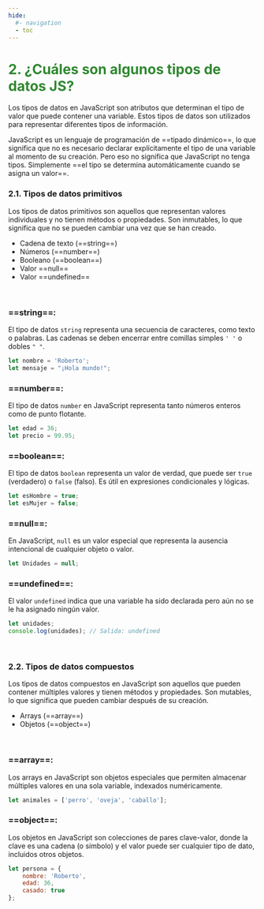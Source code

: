 ```yaml
---
hide:
  #- navigation
  - toc
---
```


# <span style="color:#308830;">**2. ¿Cuáles son algunos tipos de datos JS?**</span>
Los tipos de datos en JavaScript son atributos que determinan el tipo de valor que puede contener una variable. Estos tipos de datos son utilizados para representar diferentes tipos de información.

JavaScript es un lenguaje de programación de ==tipado dinámico==, lo que significa que no es necesario declarar explícitamente el tipo de una variable al momento de su creación. Pero eso no significa que JavaScript no tenga tipos. Simplemente ==el tipo se determina automáticamente cuando se asigna un valor==.
<br>

### 2.1. Tipos de datos primitivos
Los tipos de datos primitivos son aquellos que representan valores individuales y no tienen métodos o propiedades. Son inmutables, lo que significa que no se pueden cambiar una vez que se han creado.

  - Cadena de texto (==string==)
  - Números (==number==)
  - Booleano (==boolean==)
  - Valor ==null==
  - Valor ==undefined==
<br>

### ==string==:
El tipo de datos `string` representa una secuencia de caracteres, como texto o palabras. Las cadenas se deben encerrar entre comillas simples `' '` o dobles `" "`.

```js
let nombre = 'Roberto';
let mensaje = "¡Hola mundo!";
```

### ==number==:
El tipo de datos `number` en JavaScript representa tanto números enteros como de punto flotante.

```js
let edad = 36;
let precio = 99.95;
```

### ==boolean==:
El tipo de datos `boolean` representa un valor de verdad, que puede ser `true` (verdadero) o `false` (falso). Es útil en expresiones condicionales y lógicas.

```js
let esHombre = true;
let esMujer = false;
```

### ==null==:
En JavaScript, `null` es un valor especial que representa la ausencia intencional de cualquier objeto o valor.

```js
let Unidades = null;
```

### ==undefined==:
El valor `undefined` indica que una variable ha sido declarada pero aún no se le ha asignado ningún valor.

```js
let unidades;
console.log(unidades); // Salida: undefined
```
<br>

### 2.2. Tipos de datos compuestos
Los tipos de datos compuestos en JavaScript son aquellos que pueden contener múltiples valores y tienen métodos y propiedades. Son mutables, lo que significa que pueden cambiar después de su creación.

  - Arrays (==array==)
  - Objetos (==object==)
<br>

### ==array==:
Los arrays en JavaScript son objetos especiales que permiten almacenar múltiples valores en una sola variable, indexados numéricamente.

```js
let animales = ['perro', 'oveja', 'caballo'];
```

### ==object==:
Los objetos en JavaScript son colecciones de pares clave-valor, donde la clave es una cadena (o símbolo) y el valor puede ser cualquier tipo de dato, incluidos otros objetos.

```js
let persona = {
    nombre: 'Roberto',
    edad: 36,
    casado: true
};
```
<br>
<br>
